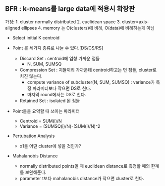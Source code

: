 ## BFR : k-means를 large data에 적용시 확장판
  가정: 1. cluster normally distributed
        2. euclidean space
        3. cluster=axis-aligned ellipses
        4. memory 는 O(clusters)에 비례, O(data)에 비례하는게 아님

  - Select initial K centroid
  - Point 를 세가지 종류로 나눌 수 있다.[DS/CS/RS]
    - Discard Set : centroid에 엄청 가까운 점들
      - N, SUM, SUMSQ
    - Compression Set : 지들끼리 가까운데 centroid하고는 먼 점들, cluster로 치진 않는다.
      - compute variance of subcluster(N, SUM, SUMSQ) : variance가 특정 파라미터보다 작으면 DS로 친다.
      - 마지막 round에서는 DS로 친다.
    - Retained Set : isolated 된 점들
  
  - Point들을 요약할 때 쓰이는 파라미터
    - Centroid = SUM(i)/N
    - Variance = (SUMSQ(i)/N)-(SUM(i)/N)^2
    
  - Pertubation Analysis
    - x1을 어떤 cluster에 넣을 것인가?
  
  - Mahalanobis Distance
    - normally distributed points일 때 euclidean distance로 측정할 때의 한계를 보완해준다.
    - parameter t보다 mahalanobis distance가 작으면 cluster로 친다.
